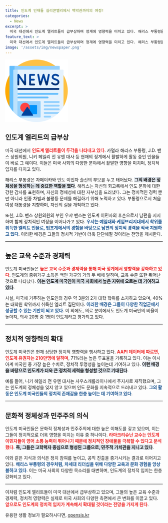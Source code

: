 ```yaml
---
title: 인도계 인재들 실리콘밸리에서 백악관까지의 여정!
categories:
  - News
excerpt: >
  미국 대선에서 인도계 엘리트들이 급부상하며 정계에 영향력을 미치고 있다. 해리스 부통령을 비롯한 다양한 인도계 정치인들이 고학력, 고소득 네트워크를 바탕으로 미국 사회를 좌지우지하고 있다. 인도계 유권자들은 높은 투표율로 이들 정치인에게 든든한 지지 기반을 제공하고 있다.
feature_text: >
  미국 대선에서 인도계 엘리트들이 급부상하며 정계에 영향력을 미치고 있다. 해리스 부통령을 비롯한 다양한 인도계 정치인들이 고학력, 고소득 네트워크를 바탕으로 미국 사회를 좌지우지하고 있다. 인도계 유권자들은 높은 투표율로 이들 정치인에게 든든한 지지 기반을 제공하고 있다.
image: '/assets/img/newspaper.png'
---
```


<p><img src="/assets/img/newspaper.png" alt="kimp 속보" /></p>

<h2 data-ke-size="size26">인도계 엘리트의 급부상</h2>

<p data-ke-size="size16">미국 대선에서 <b><span style="color: #ee2323;">인도계 엘리트들이 두각을 나타내고 있다</span></b>. 카멀라 해리스 부통령, J.D. 밴스 상원의원, 니키 헤일리 전 유엔 대사 등 현재의 정계에서 활발하게 활동 중인 인물들이 바로 그 예이다. 이들은 미국 사회의 다양한 분야에서 활발한 영향을 미치며, 정치적 입지를 다지고 있다.</p>

<p data-ke-size="size16">해리스 부통령은 자메이카와 인도 이민자 출신의 부모를 두고 태어났다. <b><span style="background-color: #21538527;">그의 배경은 정체성을 형성하는 데 중요한 역할을 했다</span></b>. 해리스는 자신의 회고록에서 인도 문화에 대한 강한 감사를 표현하며, 자신의 정체성에 대한 자부심을 드러냈다. 그는 정치적인 경력 뿐만 아니라 인종 차별과 불평등 문제를 해결하기 위해 노력하고 있다. 부통령으로서 처음 여성 대통령을 지향하며, 자신의 길을 개척하고 있다.</p>

<p data-ke-size="size16">또한, J.D. 밴스 상원의원의 부인 우샤 밴스는 인도계 이민자의 후손으로서 남편을 지지하며 함께 정치적인 여정을 이어나가고 있다. <b><span style="color: #1a5490;">우샤는 예일대와 케임브리지대에서 학위를 취득한 엘리트 인물로, 법조계에서의 경험을 바탕으로 남편의 정치적 경력을 적극 지원하고 있다</span></b>. 이러한 배경은 그들의 정치적 기반이 더욱 단단해질 것이라는 전망을 제시한다.</p>

<hr>

<h2 data-ke-size="size26">높은 교육 수준과 경제력</h2>

<p data-ke-size="size16">인도계 미국인들은 <b><span style="color: #ee2323;">높은 교육 수준과 경제력을 통해 미국 정계에서 영향력을 강화하고 있다</span></b>. 인도계의 중위가구 소득은 백인 가구의 거의 두 배에 달하며, 교육 수준 또한 뛰어난 것으로 나타났다. <b><span style="background-color: #21538527;">이는 인도계 미국인이 미국 사회에서 높은 지위에 오르는 데 기여하고 있다</span></b>.</p>

<p data-ke-size="size16">사실, 미국에 거주하는 인도인의 경우 약 3분의 2가 대학 학위를 소지하고 있으며, 40%는 대학원 학위까지 취득한 엘리트 집단이다. <b><span style="color: #1a5490;">이러한 배경은 그들이 다양한 직업군에서 성공할 수 있는 기반이 되고 있다</span></b>. 이 외에도, 의료 분야에서도 인도계 미국인의 비율이 높아져, 의사 20명 중 1명이 인도계라고 평가되고 있다.</p>

<hr>

<h2 data-ke-size="size26">정치적 영향력의 확대</h2>

<p data-ke-size="size16">인도계 미국인은 현재 상당한 정치적 영향력을 행사하고 있다. <b><span style="color: #ee2323;">AAPI 데이터에 따르면, 인도계 유권자는 210만명에 달하며</span></b>, 71%라는 높은 투표율을 기록하고 있다. 이는 아시아계 미국인 중 가장 높은 수치로, 정치적 투명성을 높이는데 기여하고 있다. <b><span style="background-color: #21538527;">이런 배경을 바탕으로 인도계가 더욱 큰 정치적 세력을 형성할 것으로 기대된다</span></b>.</p>

<p data-ke-size="size16">예를 들어, 니키 헤일리 전 유엔 대사는 사우스캐롤라이나에서 주지사로 재직했으며, 그는 인도계의 정체성을 잊지 않고 있으며 인도 문화를 지속적으로 드러내고 있다. <b><span style="color: #1a5490;">그의 활동은 인도계 미국인들의 정치적 존재감을 한층 높이는 데 기여하고 있다</span></b>.</p>

<hr>

<h2 data-ke-size="size26">문화적 정체성과 민주주의 의식</h2>

<p data-ke-size="size16">인도계 미국인들은 문화적 정체성과 민주주의에 대한 높은 이해도를 갖고 있으며, 이는 그들이 정치적으로 더욱 영향을 미치는 이유 중 하나이다. <b><span style="color: #ee2323;">라마크리슈난 교수는 인도계 이민자들이 영어 소통 능력이 뛰어나기 때문에 정치적인 장애물을 극복할 수 있다고 분석했다</span></b>. <b><span style="background-color: #21538527;">즉, 그들은 고학력자 중심으로 형성된 그룹으로, 민주적 가치관을 지니고 있다</span></b>.</p>

<p data-ke-size="size16">이와 같은 지식과 의식은 정치 참여를 높이고, 공직 진출을 증가시키는 결과로 이어지고 있다. <b><span style="color: #1a5490;">해리스 부통령의 경우처럼, 차세대 리더십을 위해 다양한 교육과 문화 경험을 앙상블하고 있다</span></b>. 이는 미국 사회의 다양한 목소리를 대변하며, 인도계의 정치적 입지는 한층 강화되고 있다.</p>

<hr>

<p data-ke-size="size16">이처럼 인도계 엘리트들이 미국 대선에서 급부상하고 있으며, 그들의 높은 교육 수준과 경제력, 정치적 영향력은 실제로 미국 사회의 다양한 측면에서 큰 변화를 이끌고 있다. <b><span style="color: #ee2323;">앞으로도 인도계의 정치적 입지가 계속해서 확대될 것이라는 전망을 가지게 된다</span></b>.</p>
유용한 생활 정보가 필요하시다면, <a href="https://opensis.kr" rel="dofollow">opensis.kr</a>


